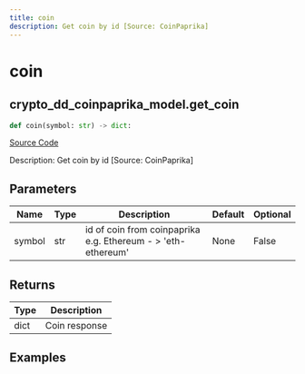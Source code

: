 ```yaml
---
title: coin
description: Get coin by id [Source: CoinPaprika]
---
```

# coin

## crypto_dd_coinpaprika_model.get_coin

```python
def coin(symbol: str) -> dict:
```
[Source Code](https://github.com/OpenBB-finance/OpenBBTerminal/tree/main/openbb_terminal/cryptocurrency/due_diligence/coinpaprika_model.py#L22)

Description: Get coin by id [Source: CoinPaprika]

## Parameters

| Name | Type | Description | Default | Optional |
| ---- | ---- | ----------- | ------- | -------- |
| symbol | str | id of coin from coinpaprika e.g. Ethereum - > 'eth-ethereum' | None | False |

## Returns

| Type | Description |
| ---- | ----------- |
| dict | Coin response |

## Examples

